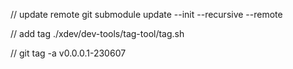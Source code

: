 // update remote
git submodule update --init --recursive --remote

// add tag
./xdev/dev-tools/tag-tool/tag.sh


//
git tag -a v0.0.0.1-230607